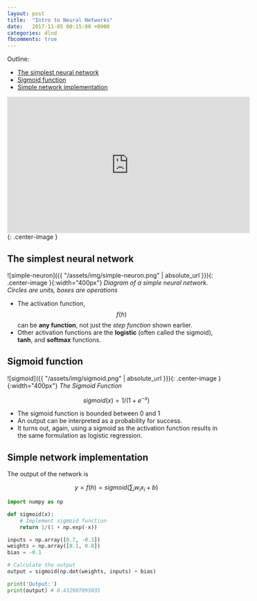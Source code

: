 ```yaml
---
layout: post
title:  "Intro to Neural Networks"
date:   2017-11-05 00:15:00 +0900
categories: dlnd
fbcomments: true
---
```


Outline:
- [The simplest neural network](#the-simplest-neural-network)
- [Sigmoid function](#sigmoid-function)
- [Simple network implementation](#simple-network-implementation)


<iframe width="560" height="315" src="https://www.youtube.com/embed/Mqogpnp1lrU" frameborder="0" allowfullscreen></iframe>{: .center-image }

## The simplest neural network

![simple-neuron]({{ "/assets/img/simple-neuron.png" | absolute_url }}){: .center-image }{:width="400px"}
*Diagram of a simple neural network. Circles are units, boxes are operations*

- The activation function, $$f(h)$$ can be **any function**, not just the *step function* shown earlier.
- Other activation functions are the **logistic** (often called the sigmoid), **tanh**, and **softmax** functions.

## Sigmoid function

![sigmoid]({{ "/assets/img/sigmoid.png" | absolute_url }}){: .center-image }{:width="400px"}
*The Sigmoid Function*

$$ sigmoid(x) = 1 / (1 + e^{-x}) $$

- The sigmoid function is bounded between 0 and 1
- An output can be interpreted as a probability for success.
- It turns out, again, using a sigmoid as the activation function results in the same formulation as logistic regression.


## Simple network implementation

The output of the network is 

$$y = f(h) = sigmoid(\sum_{i}w_ix_i + b)$$

```python
import numpy as np

def sigmoid(x):
    # Implement sigmoid function
    return 1/(1 + np.exp(-x))

inputs = np.array([0.7, -0.3])
weights = np.array([0.1, 0.8])
bias = -0.1

# Calculate the output
output = sigmoid(np.dot(weights, inputs) + bias)

print('Output:')
print(output) # 0.432907095035
```
